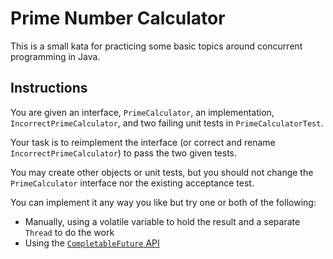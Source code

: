 # Prime Number Calculator
This is a small kata for practicing some basic topics around concurrent programming in Java.

## Instructions
You are given an interface, `PrimeCalculator`, an implementation, `IncorrectPrimeCalculator`, and two failing unit tests in `PrimeCalculatorTest`. 

Your task is to reimplement the interface (or correct and rename `IncorrectPrimeCalculator`) to pass the two given tests. 

You may create other objects or unit tests, but you should not change the `PrimeCalculator` interface nor the existing acceptance test.

You can implement it any way you like but try one or both of the following:
* Manually, using a volatile variable to hold the result and a separate `Thread` to do the work
* Using the [`CompletableFuture` API](https://docs.oracle.com/javase/8/docs/api/java/util/concurrent/CompletableFuture.html)
